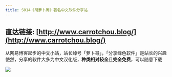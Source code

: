 ```yaml
---
title: S014《胡萝卜周》著名中文软件分享站
---
```




## 直达链接: [http://www.carrotchou.blog/](http://www.carrotchou.blog/)





从网易博客起步的中文小站，站长绰号「萝卜哥」，「分享绿色软件」是站长的兴趣使然，分享的软件大多为中文汉化版，**种类相对较全**且**完全免费**，可以随意下载


![](https://www.v2fy.com/asset/0i/OnlineToolsBook/OnlineToolsBookMD/S014_carrotchou_blog.assets/huluobo-20200825161023813.png)


